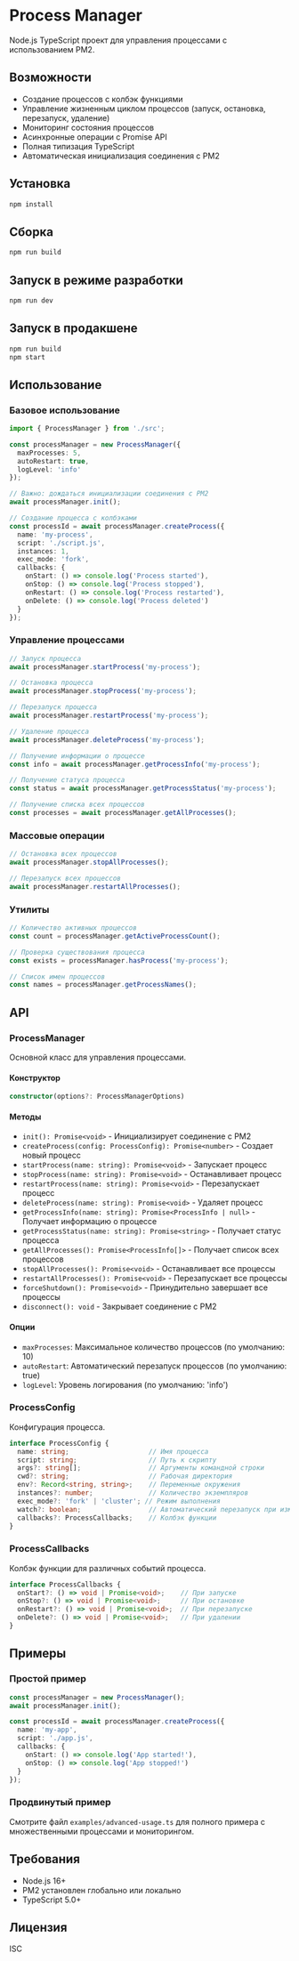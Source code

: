 # Process Manager

Node.js TypeScript проект для управления процессами с использованием PM2.

## Возможности

- Создание процессов с колбэк функциями
- Управление жизненным циклом процессов (запуск, остановка, перезапуск, удаление)
- Мониторинг состояния процессов
- Асинхронные операции с Promise API
- Полная типизация TypeScript
- Автоматическая инициализация соединения с PM2

## Установка

```bash
npm install
```

## Сборка

```bash
npm run build
```

## Запуск в режиме разработки

```bash
npm run dev
```

## Запуск в продакшене

```bash
npm run build
npm start
```

## Использование

### Базовое использование

```typescript
import { ProcessManager } from './src';

const processManager = new ProcessManager({
  maxProcesses: 5,
  autoRestart: true,
  logLevel: 'info'
});

// Важно: дождаться инициализации соединения с PM2
await processManager.init();

// Создание процесса с колбэками
const processId = await processManager.createProcess({
  name: 'my-process',
  script: './script.js',
  instances: 1,
  exec_mode: 'fork',
  callbacks: {
    onStart: () => console.log('Process started'),
    onStop: () => console.log('Process stopped'),
    onRestart: () => console.log('Process restarted'),
    onDelete: () => console.log('Process deleted')
  }
});
```

### Управление процессами

```typescript
// Запуск процесса
await processManager.startProcess('my-process');

// Остановка процесса
await processManager.stopProcess('my-process');

// Перезапуск процесса
await processManager.restartProcess('my-process');

// Удаление процесса
await processManager.deleteProcess('my-process');

// Получение информации о процессе
const info = await processManager.getProcessInfo('my-process');

// Получение статуса процесса
const status = await processManager.getProcessStatus('my-process');

// Получение списка всех процессов
const processes = await processManager.getAllProcesses();
```

### Массовые операции

```typescript
// Остановка всех процессов
await processManager.stopAllProcesses();

// Перезапуск всех процессов
await processManager.restartAllProcesses();
```

### Утилиты

```typescript
// Количество активных процессов
const count = processManager.getActiveProcessCount();

// Проверка существования процесса
const exists = processManager.hasProcess('my-process');

// Список имен процессов
const names = processManager.getProcessNames();
```

## API

### ProcessManager

Основной класс для управления процессами.

#### Конструктор

```typescript
constructor(options?: ProcessManagerOptions)
```

#### Методы

- `init(): Promise<void>` - Инициализирует соединение с PM2
- `createProcess(config: ProcessConfig): Promise<number>` - Создает новый процесс
- `startProcess(name: string): Promise<void>` - Запускает процесс
- `stopProcess(name: string): Promise<void>` - Останавливает процесс
- `restartProcess(name: string): Promise<void>` - Перезапускает процесс
- `deleteProcess(name: string): Promise<void>` - Удаляет процесс
- `getProcessInfo(name: string): Promise<ProcessInfo | null>` - Получает информацию о процессе
- `getProcessStatus(name: string): Promise<string>` - Получает статус процесса
- `getAllProcesses(): Promise<ProcessInfo[]>` - Получает список всех процессов
- `stopAllProcesses(): Promise<void>` - Останавливает все процессы
- `restartAllProcesses(): Promise<void>` - Перезапускает все процессы
- `forceShutdown(): Promise<void>` - Принудительно завершает все процессы
- `disconnect(): void` - Закрывает соединение с PM2

#### Опции

- `maxProcesses`: Максимальное количество процессов (по умолчанию: 10)
- `autoRestart`: Автоматический перезапуск процессов (по умолчанию: true)
- `logLevel`: Уровень логирования (по умолчанию: 'info')

### ProcessConfig

Конфигурация процесса.

```typescript
interface ProcessConfig {
  name: string;                    // Имя процесса
  script: string;                  // Путь к скрипту
  args?: string[];                 // Аргументы командной строки
  cwd?: string;                    // Рабочая директория
  env?: Record<string, string>;    // Переменные окружения
  instances?: number;              // Количество экземпляров
  exec_mode?: 'fork' | 'cluster'; // Режим выполнения
  watch?: boolean;                 // Автоматический перезапуск при изменении файлов
  callbacks?: ProcessCallbacks;    // Колбэк функции
}
```

### ProcessCallbacks

Колбэк функции для различных событий процесса.

```typescript
interface ProcessCallbacks {
  onStart?: () => void | Promise<void>;    // При запуске
  onStop?: () => void | Promise<void>;     // При остановке
  onRestart?: () => void | Promise<void>;  // При перезапуске
  onDelete?: () => void | Promise<void>;   // При удалении
}
```

## Примеры

### Простой пример

```typescript
const processManager = new ProcessManager();
await processManager.init();

const processId = await processManager.createProcess({
  name: 'my-app',
  script: './app.js',
  callbacks: {
    onStart: () => console.log('App started!'),
    onStop: () => console.log('App stopped!')
  }
});
```

### Продвинутый пример

Смотрите файл `examples/advanced-usage.ts` для полного примера с множественными процессами и мониторингом.

## Требования

- Node.js 16+
- PM2 установлен глобально или локально
- TypeScript 5.0+

## Лицензия

ISC
